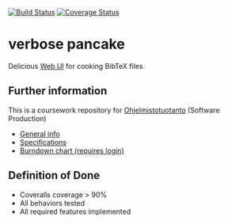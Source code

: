 [![Build Status](https://travis-ci.org/Walther/verbose-pancake.svg?branch=master)](https://travis-ci.org/Walther/verbose-pancake)
[![Coverage Status](https://coveralls.io/repos/github/Walther/verbose-pancake/badge.svg?branch=master)](https://coveralls.io/github/Walther/verbose-pancake?branch=master)

# verbose pancake

Delicious [Web UI](https://verbose-pancake.herokuapp.com/) for cooking BibTeX files

## Further information

This is a coursework repository for [Ohjelmistotuotanto](https://www.cs.helsinki.fi/courses/581259/2016/k/k/1) (Software Production)

- [General info](https://github.com/mluukkai/ohtu2016/wiki/miniprojekti)
- [Specifications](https://github.com/mluukkai/ohtu2016/wiki/miniprojekti-speksi)
- [Burndown chart (requires login)](http://burndown.io/#Walther/verbose-pancake)

## Definition of Done

- Coveralls coverage > 90%
- All behaviors tested
- All required features implemented
